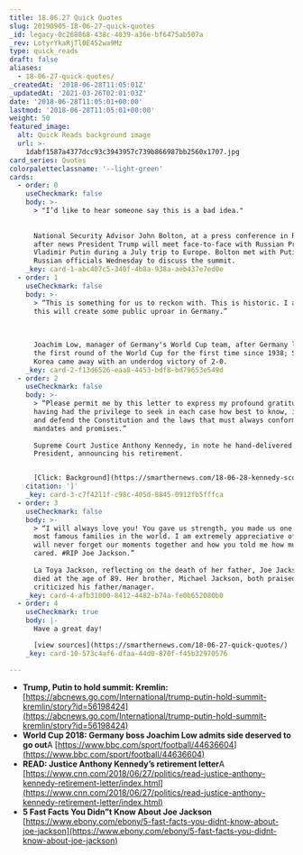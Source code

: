 ```yaml
---
title: 18.06.27 Quick Quotes
slug: 20190905-18-06-27-quick-quotes
_id: legacy-0c268868-438c-4039-a36e-bf6475ab507a
_rev: LotyrYkaRjTl0E452wa9Mz
type: quick_reads
draft: false
aliases:
  - 18-06-27-quick-quotes/
_createdAt: '2018-06-28T11:05:01Z'
_updatedAt: '2021-03-26T02:01:03Z'
date: '2018-06-28T11:05:01+00:00'
lastmod: '2018-06-28T11:05:01+00:00'
weight: 50
featured_image:
  alt: Quick Reads background image
  url: >-
    1dabf1587a4377dcc93c3943957c739b866987bb2560x1707.jpg
card_series: Quotes
colorpaletteclassname: '--light-green'
cards:
  - order: 0
    useCheckmark: false
    body: >-
      > "I’d like to hear someone say this is a bad idea."  
        
        
      National Security Advisor John Bolton, at a press conference in Russia,
      after news President Trump will meet face-to-face with Russian President
      Vladimir Putin during a July trip to Europe. Bolton met with Putin and
      Russian officials Wednesday to discuss the summit.
    _key: card-1-abc407c5-340f-4b8a-938a-aeb437e7ed0e
  - order: 1
    useCheckmark: false
    body: >-
      > “This is something for us to reckon with. This is historic. I am sure
      this will create some public uproar in Germany.”  
        
        
        
      Joachim Low, manager of Germany's World Cup team, after Germany lost in
      the first round of the World Cup for the first time since 1938; South
      Korea came away with an underdog victory of 2-0.
    _key: card-2-f13d6526-eaa8-4453-bdf8-bd79653e549d
  - order: 2
    useCheckmark: false
    body: >-
      > “Please permit me by this letter to express my profound gratitude for
      having had the privilege to seek in each case how best to know, interpret,
      and defend the Constitution and the laws that must always conform to its
      mandates and promises.”  
        
      Supreme Court Justice Anthony Kennedy, in note he hand-delivered to the
      President, announcing his retirement.


      [Click: Background](https://smarthernews.com/18-06-28-kennedy-scotus/)
    citation: ']'
    _key: card-3-c7f4211f-c98c-405d-8845-0912fb5fffca
  - order: 3
    useCheckmark: false
    body: >-
      > “I will always love you! You gave us strength, you made us one of the
      most famous families in the world. I am extremely appreciative of that, I
      will never forget our moments together and how you told me how much you
      cared. #RIP Joe Jackson.”  
        
      La Toya Jackson, reflecting on the death of her father, Joe Jackson who
      died at the age of 89. Her brother, Michael Jackson, both praised &
      criticized his father/manager.
    _key: card-4-afb31000-8412-4482-b74a-fe0b652080b0
  - order: 4
    useCheckmark: true
    body: |-
      Have a great day!

      [view sources](https://smarthernews.com/18-06-27-quick-quotes/)
    _key: card-10-573c4af6-dfaa-44d0-870f-f45b32970576

---
```

* **Trump, Putin to hold summit: Kremlin:**  
[https://abcnews.go.com/International/trump-putin-hold-summit-kremlin/story?id=56198424](https://abcnews.go.com/International/trump-putin-hold-summit-kremlin/story?id=56198424)
* **World Cup 2018: Germany boss Joachim Low admits side deserved to go out**A [https://www.bbc.com/sport/football/44636604](https://www.bbc.com/sport/football/44636604)
* **READ: Justice Anthony Kennedy’s retirement letter**A [https://www.cnn.com/2018/06/27/politics/read-justice-anthony-kennedy-retirement-letter/index.html](https://www.cnn.com/2018/06/27/politics/read-justice-anthony-kennedy-retirement-letter/index.html)
* **5 Fast Facts You Didn”t Know About Joe Jackson**  
[https://www.ebony.com/ebony/5-fast-facts-you-didnt-know-about-joe-jackson](https://www.ebony.com/ebony/5-fast-facts-you-didnt-know-about-joe-jackson)